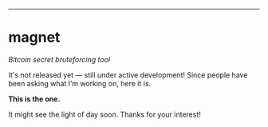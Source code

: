 ---

# magnet

*Bitcoin secret bruteforcing tool*

It's not released yet — still under active development!
Since people have been asking what I’m working on, here it is.

**This is the one.**

It might see the light of day soon.
Thanks for your interest!


